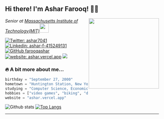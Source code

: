 <h2> Hi there! I'm Ashar Farooq! 👋🏽</h2>
<img align='right' src="https://media.giphy.com/media/l3vR85PnGsBwu1PFK/giphy.gif" width="230">
<p><em>Senior at <a target="_blank" href="http://web.mit.edu/">Massachusetts Institute of Technology(MIT)</a><img src="https://images.squarespace-cdn.com/content/v1/5cdb2f71f4e53161eb7561c7/1558015603977-O3VWZLA8969GZRLG8CMR/Dome+sketchy-02.png?format=2500w" width="30"></br>
</em></p>

[![Twitter: ashar7041](https://img.shields.io/twitter/follow/ashar7041?style=social)](https://twitter.com/ashar7041)
[![Linkedin: ashar-f-415249131](https://img.shields.io/badge/-asharfarooq-blue?style=flat-square&logo=Linkedin&logoColor=white&link=https://www.linkedin.com/in/ashar-f-415249131/)](https://www.linkedin.com/in/ashar-f-415249131/)
[![GitHub farooqashar](https://img.shields.io/github/followers/farooqashar?label=follow&style=social)](https://github.com/farooqashar)
[![website: ashar.vercel.app](https://img.shields.io/badge/Website-ashar.vercel.app-blue)](https://ashar.vercel.app)
![](https://visitor-badge.laobi.icu/badge?page_id=farooqashar.farooqashar)


### 🔥 A bit more about me...  

```python
birthday = "September 27, 2000"
hometown = "Huntington Station, New York"
studying = "Computer Science, Economics, and Data Science"
hobbies = ["video games", "biking", "driving", "traveling", "watching YouTube"]
website = "ashar.vercel.app"
```
![Github stats](https://github-readme-stats.vercel.app/api?username=farooqashar&show_icons=true&theme=tokyonight&hide=stars,issues&count_private=true)
[![Top Langs](https://github-readme-stats.vercel.app/api/top-langs/?username=farooqashar&layout=compact&theme=tokyonight&langs_count=8)](https://github.com/farooqashar/)

---
